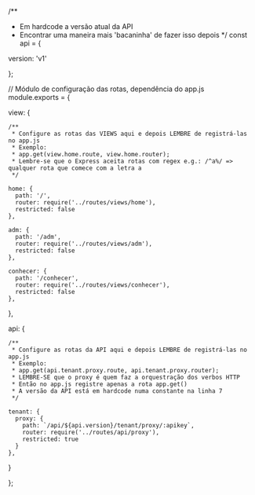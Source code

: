 /**
 * Em hardcode a versão atual da API
 * Encontrar uma maneira mais 'bacaninha' de fazer isso depois
 */
const api = {

  version: 'v1'

};

// Módulo de configuração das rotas, dependência do app.js
module.exports = {

  view: {

    /**
     * Configure as rotas das VIEWS aqui e depois LEMBRE de registrá-las no app.js
     * Exemplo:
     * app.get(view.home.route, view.home.router);
     * Lembre-se que o Express aceita rotas com regex e.g.: /^a%/ => qualquer rota que comece com a letra a
     */

    home: {
      path: '/',
      router: require('../routes/views/home'),
      restricted: false
    },

    adm: {
      path: '/adm',
      router: require('../routes/views/adm'),
      restricted: false
    },

    conhecer: {
      path: '/conhecer',
      router: require('../routes/views/conhecer'),
      restricted: false
    },

  },

  api: {

    /**
     * Configure as rotas da API aqui e depois LEMBRE de registrá-las no app.js
     * Exemplo:
     * app.get(api.tenant.proxy.route, api.tenant.proxy.router);
     * LEMBRE-SE que o proxy é quem faz a orquestração dos verbos HTTP
     * Então no app.js registre apenas a rota app.get()
     * A versão da API está em hardcode numa constante na linha 7
     */

    tenant: {
      proxy: {
        path: `/api/${api.version}/tenant/proxy/:apikey`,
        router: require('../routes/api/proxy'),
        restricted: true
      }
    },
  }

};